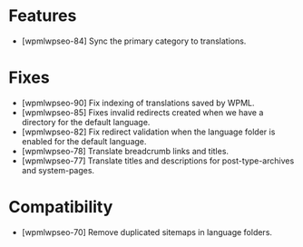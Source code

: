 # Features
* [wpmlwpseo-84] Sync the primary category to translations.

# Fixes
* [wpmlwpseo-90] Fix indexing of translations saved by WPML.
* [wpmlwpseo-85] Fixes invalid redirects created when we have a directory for the default language.
* [wpmlwpseo-82] Fix redirect validation when the language folder is enabled for the default language.
* [wpmlwpseo-78] Translate breadcrumb links and titles.
* [wpmlwpseo-77] Translate titles and descriptions for post-type-archives and system-pages.

# Compatibility
* [wpmlwpseo-70] Remove duplicated sitemaps in language folders.
